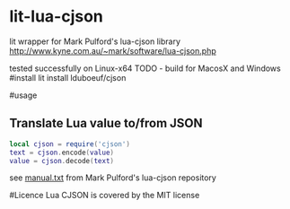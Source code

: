 # lit-lua-cjson
lit wrapper for Mark Pulford's lua-cjson library
http://www.kyne.com.au/~mark/software/lua-cjson.php

tested successfully on Linux-x64
TODO - build for MacosX and Windows 
#install
lit install lduboeuf/cjson

#usage

## Translate Lua value to/from JSON

```lua
local cjson = require('cjson')
text = cjson.encode(value)
value = cjson.decode(text)
```
see [manual.txt](https://github.com/mpx/lua-cjson/blob/master/manual.txt) from Mark Pulford's lua-cjson repository


#Licence
Lua CJSON is covered by the MIT license



